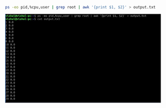 ```bash
ps -eo pid,%cpu,user | grep root | awk '{print $1, $2}' > output.txt
```
![loading](lin-assignment6.jpg)
